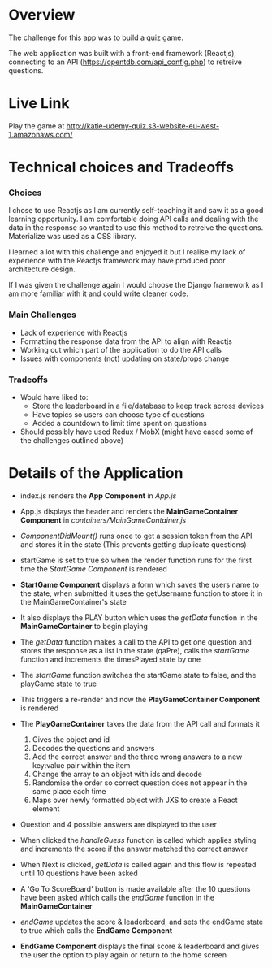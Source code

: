 # Overview
The challenge for this app was to build a quiz game.

The web application was built with a front-end framework (Reactjs), connecting to an API (https://opentdb.com/api_config.php) to retreive questions.

# Live Link
Play the game at http://katie-udemy-quiz.s3-website-eu-west-1.amazonaws.com/

# Technical choices and Tradeoffs
### Choices
I chose to use Reactjs as I am currently self-teaching it and saw it as a good learning opportunity. I am comfortable doing API calls and dealing with the data in the response so wanted to use this method to retreive the questions. Materialize was used as a CSS library.

I learned a lot with this challenge and enjoyed it but I realise my lack of experience with the Reactjs framework may have produced poor architecture design. 

If I was given the challenge again I would choose the Django framework as I am more familiar with it and could write cleaner code.

### Main Challenges
+ Lack of experience with Reactjs
+ Formatting the response data from the API to align with Reactjs
+ Working out which part of the application to do the API calls
+ Issues with components (not) updating on state/props change

### Tradeoffs
+ Would have liked to:
    - Store the leaderboard in a file/database to keep track across devices
    - Have topics so users can choose type of questions
    - Added a countdown to limit time spent on questions
+ Should possibly have used Redux / MobX (might have eased some of the challenges outlined above)


# Details of the Application
+ index.js renders the **App Component** in *App.js*
+ App.js displays the header and renders the **MainGameContainer Component** in *containers/MainGameContainer.js*
+ *ComponentDidMount()* runs once to get a session token from the API and stores it in the state (This prevents getting duplicate questions)
+ startGame is set to true so when the render function runs for the first time the *StartGame Component* is rendered
+ **StartGame Component** displays a form which saves the users name to the state, when submitted it uses the getUsername function to store it in the MainGameContainer's state
+ It also displays the PLAY button which uses the *getData* function in the **MainGameContainer** to begin playing
+ The *getData* function makes a call to the API to get one question and stores the response as a list in the state (qaPre), calls the *startGame* function and increments the timesPlayed state by one
+ The *startGame* function switches the startGame state to false, and the playGame state to true
+ This triggers a re-render and now the **PlayGameContainer Component** is rendered
+ The **PlayGameContainer** takes the data from the API call and formats it

   1. Gives the object and id
   2. Decodes the questions and answers
   3. Add the correct answer and the three wrong answers to a new key:value pair within the item
   4. Change the array to an object with ids and decode
   5. Randomise the order so correct question does not appear in the same place each time
   6. Maps over newly formatted object with JXS to create a React element

+ Question and 4 possible answers are displayed to the user
+ When clicked the *handleGuess* function is called which applies styling and increments the score if the answer matched the correct answer
+ When Next is clicked, *getData* is called again and this flow is repeated until 10 questions have been asked
+ A 'Go To ScoreBoard' button is made available after the 10 questions have been asked which calls the *endGame* function in the **MainGameContainer**
+ *endGame* updates the score & leaderboard, and sets the endGame state to true which calls the **EndGame Component**
+ **EndGame Component** displays the final score & leaderboard and gives the user the option to play again or return to the home screen
